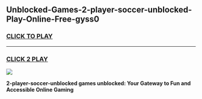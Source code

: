 
## Unblocked-Games-2-player-soccer-unblocked-Play-Online-Free-gyss0
<h3>
<a href="https://premium76.site?title=2-player-soccer-unblocked&ref=26A">CLICK TO PLAY</a></h3>
<hr>

<h3>
<a href="https://premium76.site?title=2-player-soccer-unblocked&ref=26A">CLICK 2 PLAY</a>
  
</h3>

<a href="https://premium76.site?title=2-player-soccer-unblocked&ref=26A"><img src="https://clearcache.store/games.png"></a>


**2-player-soccer-unblocked games unblocked: Your Gateway to Fun and Accessible Online Gaming**
